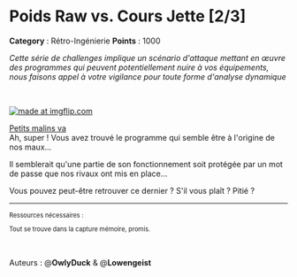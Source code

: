 # Poids Raw vs. Cours Jette [2/3]

**Category** : Rétro-Ingénierie
**Points** : 1000

<div style="margin-bottom: 1em;"><i>Cette série de challenges implique un scénario d'attaque mettant en œuvre des programmes qui peuvent potentiellement nuire à vos équipements, nous faisons appel à votre vigilance pour toute forme d'analyse dynamique</i></div>

<p class="space">&nbsp;</p>

<a href="https://imgflip.com/i/8or3rq"><img src="https://i.imgflip.com/8or3rq.jpg" title="made at imgflip.com"/></a><div><a href="https://imgflip.com/memegenerator">Petits malins va</a></div>
Ah, super ! Vous avez trouvé le programme qui semble être à l'origine de nos maux... 

Il semblerait qu'une partie de son fonctionnement soit protégée par un mot de passe que nos rivaux ont mis en place...

Vous pouvez peut-être retrouver ce dernier ? S'il vous plaît ? Pitié ?

*** 
<div class="bottom-page" style="font-size: 0.8em">
	<p class="first">Ressources nécessaires :</p>
<p  class="first">Tout se trouve dans la capture mémoire, promis. </p>
</div>
<p class="space">&nbsp;</p>

Auteurs : @**OwlyDuck** & @**Lowengeist**

<p class="space">&nbsp;</p>



